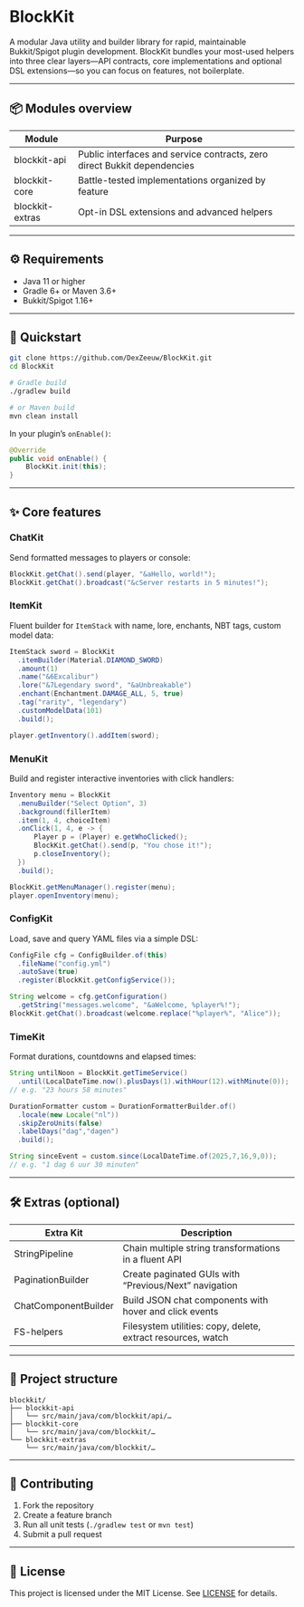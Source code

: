 # BlockKit

A modular Java utility and builder library for rapid, maintainable Bukkit/Spigot plugin development. BlockKit bundles your most-used helpers into three clear layers—API contracts, core implementations and optional DSL extensions—so you can focus on features, not boilerplate.

---

## 📦 Modules overview

| Module          | Purpose                                                                  |
| --------------- | ------------------------------------------------------------------------ |
| blockkit-api    | Public interfaces and service contracts, zero direct Bukkit dependencies |
| blockkit-core   | Battle-tested implementations organized by feature                      |
| blockkit-extras | Opt-in DSL extensions and advanced helpers                              |

---

## ⚙️ Requirements

- Java 11 or higher  
- Gradle 6+ or Maven 3.6+  
- Bukkit/Spigot 1.16+  

---

## 🚀 Quickstart

```bash
git clone https://github.com/DexZeeuw/BlockKit.git
cd BlockKit

# Gradle build
./gradlew build

# or Maven build
mvn clean install
```

In your plugin’s `onEnable()`:

```java
@Override
public void onEnable() {
    BlockKit.init(this);
}
```

---

## ✨ Core features

### ChatKit

Send formatted messages to players or console:

```java
BlockKit.getChat().send(player, "&aHello, world!");
BlockKit.getChat().broadcast("&cServer restarts in 5 minutes!");
```

### ItemKit

Fluent builder for `ItemStack` with name, lore, enchants, NBT tags, custom model data:

```java
ItemStack sword = BlockKit
  .itemBuilder(Material.DIAMOND_SWORD)
  .amount(1)
  .name("&6Excalibur")
  .lore("&7Legendary sword", "&aUnbreakable")
  .enchant(Enchantment.DAMAGE_ALL, 5, true)
  .tag("rarity", "legendary")
  .customModelData(101)
  .build();

player.getInventory().addItem(sword);
```

### MenuKit

Build and register interactive inventories with click handlers:

```java
Inventory menu = BlockKit
  .menuBuilder("Select Option", 3)
  .background(fillerItem)
  .item(1, 4, choiceItem)
  .onClick(1, 4, e -> {
      Player p = (Player) e.getWhoClicked();
      BlockKit.getChat().send(p, "You chose it!");
      p.closeInventory();
  })
  .build();

BlockKit.getMenuManager().register(menu);
player.openInventory(menu);
```

### ConfigKit

Load, save and query YAML files via a simple DSL:

```java
ConfigFile cfg = ConfigBuilder.of(this)
  .fileName("config.yml")
  .autoSave(true)
  .register(BlockKit.getConfigService());

String welcome = cfg.getConfiguration()
  .getString("messages.welcome", "&aWelcome, %player%!");
BlockKit.getChat().broadcast(welcome.replace("%player%", "Alice"));
```

### TimeKit

Format durations, countdowns and elapsed times:

```java
String untilNoon = BlockKit.getTimeService()
  .until(LocalDateTime.now().plusDays(1).withHour(12).withMinute(0));
// e.g. "23 hours 58 minutes"

DurationFormatter custom = DurationFormatterBuilder.of()
  .locale(new Locale("nl"))
  .skipZeroUnits(false)
  .labelDays("dag","dagen")
  .build();

String sinceEvent = custom.since(LocalDateTime.of(2025,7,16,9,0));
// e.g. "1 dag 6 uur 30 minuten"
```

---

## 🛠️ Extras (optional)

| Extra Kit               | Description                                                  |
| ----------------------- | ------------------------------------------------------------ |
| StringPipeline          | Chain multiple string transformations in a fluent API        |
| PaginationBuilder       | Create paginated GUIs with “Previous/Next” navigation        |
| ChatComponentBuilder    | Build JSON chat components with hover and click events       |
| FS-helpers              | Filesystem utilities: copy, delete, extract resources, watch |

---

## 📁 Project structure

```text
blockkit/
├── blockkit-api
│   └── src/main/java/com/blockkit/api/…
├── blockkit-core
│   └── src/main/java/com/blockkit/…
└── blockkit-extras
    └── src/main/java/com/blockkit/…
```

---

## 🤝 Contributing

1. Fork the repository  
2. Create a feature branch  
3. Run all unit tests (`./gradlew test` or `mvn test`)  
4. Submit a pull request  

---

## 📄 License

This project is licensed under the MIT License. See [LICENSE](LICENSE) for details.
